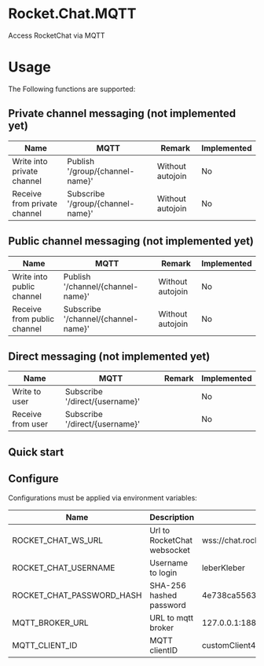 # Rocket.Chat.MQTT
Access RocketChat via MQTT

# Usage
The Following functions are supported:

## Private channel messaging (not implemented yet)
|Name|MQTT|Remark|Implemented|
|----|----|------|-----------|
|Write into private channel|Publish '<prefix>/group/{channel-name}'|Without autojoin|No|
|Receive from private channel|Subscribe '<prefix>/group/{channel-name}'|Without autojoin|No|

## Public channel messaging (not implemented yet)
|Name|MQTT|Remark|Implemented|
|----|----|------|-----------|
|Write into public channel|Publish '<prefix>/channel/{channel-name}'|Without autojoin|No|
|Receive from public channel|Subscribe '<prefix>/channel/{channel-name}'|Without autojoin|No|

## Direct messaging (not implemented yet)
|Name|MQTT|Remark|Implemented|
|----|----|------|-----------|
|Write to user|Subscribe '<prefix>/direct/{username}'| |No|
|Receive from user|Subscribe '<prefix>/direct/{username}'| |No|

## Quick start

## Configure
Configurations must be applied via environment variables:

|Name|Description|Example|
|----|-----------|-------|
|ROCKET_CHAT_WS_URL|Url to RocketChat websocket| wss://chat.rocket.net/websocket|
|ROCKET_CHAT_USERNAME|Username to login|leberKleber|
|ROCKET_CHAT_PASSWORD_HASH|SHA-256 hashed password|4e738ca5563c06cfd0018299933d58db1dd8bf97f6973dc99bf6cdc64b5550bd |
|MQTT_BROKER_URL|URL to mqtt broker |127.0.0.1:1883|
|MQTT_CLIENT_ID|MQTT clientID |customClient4711|
